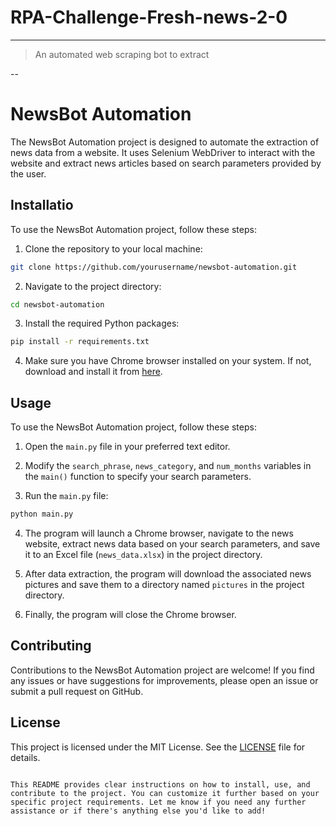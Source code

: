 # RPA-Challenge-Fresh-news-2-0
---

> An automated web scraping bot to extract 

--

# NewsBot Automation

The NewsBot Automation project is designed to automate the extraction of news data from a website. It uses Selenium WebDriver to interact with the website and extract news articles based on search parameters provided by the user.

## Installatio
To use the NewsBot Automation project, follow these steps:

1. Clone the repository to your local machine:

```bash
git clone https://github.com/yourusername/newsbot-automation.git
```

2. Navigate to the project directory:

```bash
cd newsbot-automation
```

3. Install the required Python packages:

```bash
pip install -r requirements.txt
```

4. Make sure you have Chrome browser installed on your system. If not, download and install it from [here](https://www.google.com/chrome/).

## Usage

To use the NewsBot Automation project, follow these steps:

1. Open the `main.py` file in your preferred text editor.

2. Modify the `search_phrase`, `news_category`, and `num_months` variables in the `main()` function to specify your search parameters.

3. Run the `main.py` file:

```bash
python main.py
```

4. The program will launch a Chrome browser, navigate to the news website, extract news data based on your search parameters, and save it to an Excel file (`news_data.xlsx`) in the project directory.

5. After data extraction, the program will download the associated news pictures and save them to a directory named `pictures` in the project directory.

6. Finally, the program will close the Chrome browser.

## Contributing

Contributions to the NewsBot Automation project are welcome! If you find any issues or have suggestions for improvements, please open an issue or submit a pull request on GitHub.

## License

This project is licensed under the MIT License. See the [LICENSE](LICENSE) file for details.
```

This README provides clear instructions on how to install, use, and contribute to the project. You can customize it further based on your specific project requirements. Let me know if you need any further assistance or if there's anything else you'd like to add!
